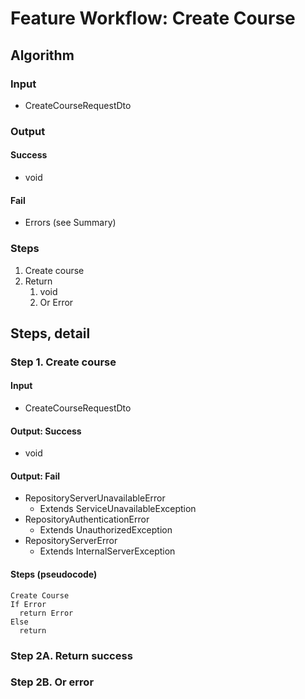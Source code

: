 # Feature Workflow: Create Course

## Algorithm

### Input

- CreateCourseRequestDto

### Output

#### Success

- void

#### Fail

- Errors (see Summary)

### Steps

1. Create course
2. Return
   1. void
   2. Or Error

## Steps, detail

### Step 1. Create course

#### Input

- CreateCourseRequestDto

#### Output: Success

- void

#### Output: Fail

- RepositoryServerUnavailableError
  - Extends ServiceUnavailableException
- RepositoryAuthenticationError
  - Extends UnauthorizedException
- RepositoryServerError
  - Extends InternalServerException

#### Steps (pseudocode)

```
Create Course
If Error
  return Error
Else
  return
```

### Step 2A. Return success

### Step 2B. Or error
